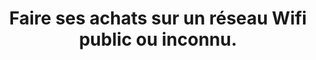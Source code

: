 ---
categories: category-vPOHpPFF_kFw2S80Eawqn
definitions:
- definition-7SrNyjjZY76afwFSoaahP
goodPractices:
- good-practice-8ixD2smb6RMn05br_kSQQ
risks:
- Se faire intercepter ses données bancaires et l’ensemble de ses données à caractère
  personnel.
title: 'Faire ses achats sur un réseau Wifi public ou inconnu. '
uuid: vulnerability-9qf-CIVZunQ7Ex1o2XWG0
visibleInCms: true
---